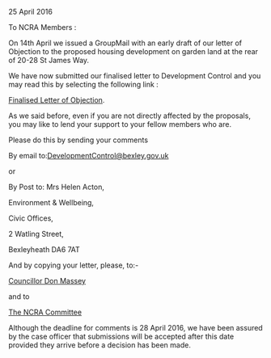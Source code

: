 25 April 2016

To NCRA Members :

On 14th April we issued a GroupMail with an early draft of our letter of Objection to the proposed housing development on garden land at the rear of 20-28 St James Way.

We have now submitted our finalised letter to Development Control and you may read this by selecting the following link :

[Finalised Letter of Objection](http://www.northcrayresidents.org.uk/posters/bhletter2.pdf).

As we said before, even if you are not directly affected by the proposals, you may like to lend your support to your fellow members who are.

Please do this by sending your comments

By email to:[DevelopmentControl@bexley.gov.uk](mailto:DevelopmentControl@bexley.gov.uk)

or

By Post to: Mrs Helen Acton,

Environment & Wellbeing,

Civic Offices,

2 Watling Street,

Bexleyheath DA6 7AT

And by copying your letter, please, to:-

[Councillor Don Massey](mailto:donald.massey@bexley.gov.uk)

and to

[The NCRA Committee](mailto:committee@northcrayresidents.org.uk)

Although the deadline for comments is 28 April 2016, we have been assured by the case officer that submissions will be accepted after this date provided they arrive before a decision has been made.
